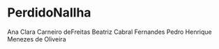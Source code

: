# PerdidoNaIlha

Ana Clara Carneiro deFreitas 
Beatriz Cabral Fernandes
Pedro Henrique Menezes de Oliveira
